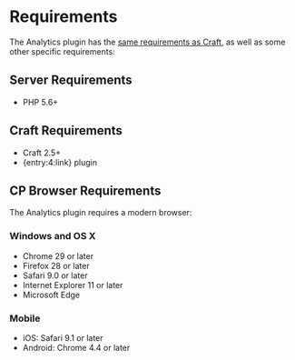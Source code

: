 # Requirements

The Analytics plugin has the [same requirements as Craft](https://craftcms.com/docs/requirements), as well as some other specific requirements:

## Server Requirements

- PHP 5.6+

## Craft Requirements

- Craft 2.5+
- {entry:4:link} plugin

## CP Browser Requirements

The Analytics plugin requires a modern browser:

### Windows and OS X

- Chrome 29 or later
- Firefox 28 or later
- Safari 9.0 or later
- Internet Explorer 11 or later
- Microsoft Edge

### Mobile

- iOS: Safari 9.1 or later
- Android: Chrome 4.4 or later